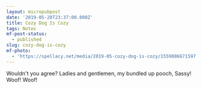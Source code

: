 ```yaml
---
layout: micropubpost
date: '2019-05-28T23:37:00.000Z'
title: Cozy Dog Is Cozy
tags: Notes
mf-post-status:
  - published
slug: cozy-dog-is-cozy
mf-photo:
  - 'https://spellacy.net/media/2019-05-cozy-dog-is-cozy/1559086671597.jpg'
---
```

Wouldn&#39;t you agree? Ladies and gentlemen, my bundled up pooch, Sassy! Woof! Woof!
